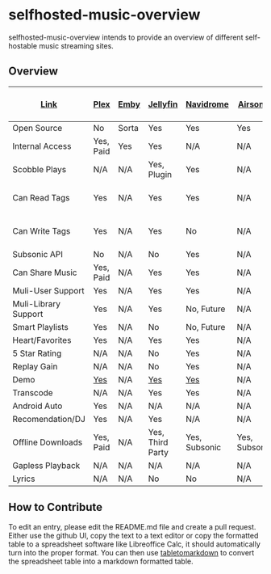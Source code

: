 
# selfhosted-music-overview

selfhosted-music-overview intends to provide an overview of different self-hostable music streaming sites.

## Overview
| [Link](https://www.reddit.com/r/selfhosted/comments/pz9dpb/lets_make_a_definitive_guide_to_the_subtle/) | [Plex](https://github.com/plexinc/)                                  | [Emby](https://github.com/MediaBrowser/Emby)  | [Jellyfin](https://jellyfin.org/)                                                                                                      | [Navidrome](https://github.com/navidrome)                              | [Airsonic](https://airsonic.github.io/)      | [Subsonic](https://github.com/subsonic)      | [Funkwhale](https://funkwhale.audio/)     | [LMS](https://github.com/epoupon/lms)                                | [mStream](https://mstream.io/)                          | [Ampache](https://ampache.org/)                              | [Mopidy](https://docs.mopidy.com/) | [Koel](https://koel.dev/) | [MPD](https://www.musicpd.org/) | [Serviio](https://www.serviio.org/) | [Logitech Media Server](https://www.mysqueezebox.com/download)|
| ------------------------------------------------------------------------------------------------------- | ------------------------------------- | ----- | ------------------------------------------------------------------------------------------------------------- | -------------------------------------- | ------------- | ------------- | ------------- | ---------------------------------- | -------------------------------- | ------------------------------------ | ------ | ---- | --- | ------- | -------------------- |
| Open Source                                                                                             | No                                    | Sorta | Yes                                                                                                           | Yes                                    | Yes           | No            | Yes           | N/A                                | Yes                              | Yes                                  | N/A    | N/A  | N/A | N/A     | N/A                  |
| Internal Access                                                                                         | Yes, Paid                             | Yes   | Yes                                                                                                           | N/A                                    | N/A           | N/A           | N/A           | N/A                                | N/A                              | Yes                                  | N/A    | N/A  | N/A | N/A     | N/A                  |
| Scobble Plays                                                                                           | N/A                                   | N/A   | Yes, Plugin                                                                                                   | Yes                                    | N/A           | N/A           | N/A           | Yes                                | N/A                              | N/A                                  | N/A    | N/A  | N/A | N/A     | N/A                  |
| Can Read Tags                                                                                           | Yes                                   | N/A   | Yes                                                                                                           | Yes                                    | N/A           | N/A           | N/A           | Yes, Multi-Value                   | N/A                              | Yes                                  | N/A    | N/A  | N/A | N/A     | N/A                  |
| Can Write Tags                                                                                          | Yes                                   | N/A   | Yes                                                                                                           | No                                     | N/A           | N/A           | N/A           | Yes, Multi-Value                   | N/A                              | Yes, File or DB                      | N/A    | N/A  | N/A | N/A     | N/A                  |
| Subsonic API                                                                                            | No                                    | N/A   | No                                                                                                            | Yes                                    | N/A           | N/A           | Yes           | Yes                                | N/A                              | Yes                                  | N/A    | N/A  | N/A | N/A     | N/A                  |
| Can Share Music                                                                                         | Yes, Paid                             | N/A   | Yes                                                                                                           | Yes                                    | N/A           | N/A           | Yes           | N/A                                | Yes                              | N/A                                  | N/A    | N/A  | N/A | N/A     | N/A                  |
| Muli-User Support                                                                                       | Yes                                   | N/A   | Yes                                                                                                           | Yes                                    | N/A           | N/A           | N/A           | Yes                                | N/A                              | Yes                                  | N/A    | N/A  | N/A | N/A     | N/A                  |
| Muli-Library Support                                                                                    | Yes                                   | N/A   | Yes                                                                                                           | No, Future                             | N/A           | N/A           | N/A           | N/A                                | N/A                              | N/A                                  | N/A    | N/A  | N/A | N/A     | N/A                  |
| Smart Playlists                                                                                         | Yes                                   | N/A   | No                                                                                                            | No, Future                             | N/A           | N/A           | N/A           | Yes                                | No                               | Yes                                  | N/A    | N/A  | N/A | N/A     | N/A                  |
| Heart/Favorites                                                                                         | Yes                                   | N/A   | Yes                                                                                                           | Yes                                    | N/A           | N/A           | N/A           | Yes                                | N/A                              | Yes                                  | N/A    | N/A  | N/A | N/A     | N/A                  |
| 5 Star Rating                                                                                           | N/A                                   | N/A   | No                                                                                                            | Yes                                    | N/A           | N/A           | N/A           | N/A                                | Yes                              | Yes                                  | N/A    | N/A  | N/A | N/A     | N/A                  |
| Replay Gain                                                                                             | N/A                                   | N/A   | No                                                                                                            | Yes                                    | N/A           | N/A           | N/A           | N/A                                | Yes                              | N/A                                  | N/A    | N/A  | N/A | N/A     | N/A                  |
| Demo                                                                                                    | [Yes](https://app.plex.tv/desktop/#!/)| N/A   | [Yes](https://demo.jellyfin.org/stable/web/index.html#!/login.html?serverid=713dc3fe952b438fa70ed35e4ef0525a) | [Yes](https://www.navidrome.org/demo/) | N/A           | N/A           | N/A           | [Yes](https://lms.demo.poupon.io/) | [Yes](https://demo.mstream.io/?) | [Yes](https://.org/demo.html) | N/A    | N/A  | N/A | N/A     | N/A                  |
| Transcode                                                                                               | N/A                                   | N/A   | Yes                                                                                                           | Yes                                    | N/A           | N/A           | N/A           | N/A                                | Yes                              | Yes                                  | N/A    | N/A  | N/A | N/A     | N/A                  |
| Android Auto                                                                                            | Yes                                   | N/A   | N/A                                                                                                           | N/A                                    | N/A           | N/A           | N/A           | N/A                                | N/A                              | N/A                                  | N/A    | N/A  | N/A | N/A     | N/A                  |
| Recomendation/DJ                                                                                        | Yes                                   | N/A   | Yes                                                                                                           | N/A                                    | N/A           | N/A           | N/A           | N/A                                | Yes                              | Yes                                  | N/A    | N/A  | N/A | N/A     | N/A                  |
| Offline Downloads                                                                                       | Yes, Paid                             | N/A   | Yes, Third Party                                                                                              | Yes, Subsonic                          | Yes, Subsonic | Yes, Subsonic | Yes, Subsonic | Yes, Subsonic                      | N/A                              | Yes, Subsonic                        | N/A    | N/A  | N/A | N/A     | N/A                  |
| Gapless Playback                                                                                        | N/A                                   | N/A   | N/A                                                                                                           | N/A                                    | N/A           | N/A           | N/A           | N/A                                | N/A                              | N/A                                  | N/A    | N/A  | N/A | N/A     | N/A                  |
| Lyrics                                                                                                  | N/A                                   | N/A   | No                                                                                                            | No                                     | N/A           | N/A           | N/A           | N/A                                | N/A                              | Yes                                  | N/A    | N/A  | N/A | N/A     | N/A                  |

## How to Contribute

To edit an entry, please edit the README.md file and create a pull request.
Either use the github UI, copy the text to a text editor or copy the formatted table to a spreadsheet software like Libreoffice Calc, it should automatically turn into the proper format. You can then use [tabletomarkdown](https://tabletomarkdown.com/convert-spreadsheet-to-markdown/) to convert the spreadsheet table into a markdown formatted table.
